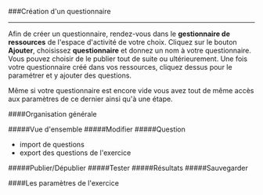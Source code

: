 ###Création d'un questionnaire

---

Afin de créer un questionnaire, rendez-vous dans le **gestionnaire de ressources** de l'espace d'activité de votre choix. 
Cliquez sur le bouton **Ajouter**, choisissez **questionnaire** et donnez un nom à votre questionnaire. Vous pouvez choisir de le publier tout de suite ou ultérieurement.
Une fois votre questionnaire créé dans vos ressources, cliquez dessus pour le paramétrer et y ajouter des questions. 

Même si votre questionnaire est encore vide vous avez tout de même accès aux paramètres de ce dernier ainsi qu'à une étape.

####Organisation générale

#####Vue d'ensemble
#####Modifier
#####Question
- import de questions
- export des questions de l'exercice

#####Publier/Dépublier
#####Tester
#####Résultats
#####Sauvegarder

####Les paramètres de l'exercice

